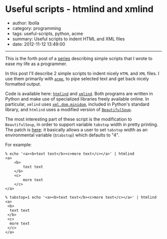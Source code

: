 # Useful scripts - htmlind and xmlind

- author: lbolla
- category: programming
- tags: useful-scripts, python, acme
- summary: Useful scripts to indent HTML and XML files
- date: 2012-11-12 13:49:00

----------------

This is the forth post of a [series][1] describing simple scripts that
I wrote to ease my life as a programmer.

In this post I'll describe 2 simple scripts to indent nicely `HTML`
and `XML` files. I use them primarily with [`acme`][2], to pipe
selected text and get back nicely formatted output.

Code is available here: [`htmlind`][3] and [`xmlind`][4]. Both programs are written in Python and make use of specialized libraries freely available online. In particular, `xmlind` uses [`xml.dom.minidom`][6], included in Python's standard library, and `htmlind` uses a modified version of [`BeautifulSoup`][5].

The most interesting part of these script is the modification to `BeautifulSoup`, in order to support variable `tabstop` width in pretty printing. The patch is [here][7]: it basically allows a user to set `tabstop` width as an environmental variable (`$tabstop`) which defaults to "4".

For example:

    % echo '<a><b>text text</b><c>more text</c></a>' | htmlind
    <a>
        <b>
            text text
        </b>
        <c>
            more text
        </c>
    </a>

    % tabstop=1 echo '<a><b>text text</b><c>more text</c></a>' | htmlind
    <a>
     <b>
      text text
     </b>
     <c>
      more text
     </c>
    </a>

   [1]: /blog/tag/useful-scripts/
   [2]: http://acme.cat-v.org/
   [3]: https://github.com/lbolla/cmd/blob/master/htmlind
   [4]: https://github.com/lbolla/cmd/blob/master/xmlind
   [5]: https://github.com/lbolla/cmd/blob/master/pylib/BeautifulSoup.py
   [6]: http://docs.python.org/2/library/xml.dom.minidom.html
   [7]: https://github.com/lbolla/cmd/commit/0079356bab483b5739748e170f4c6bedef0e5b84
